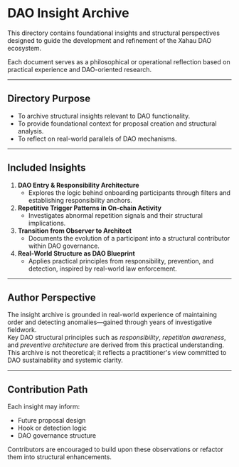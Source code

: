 # DAO Insight Archive

This directory contains foundational insights and structural perspectives designed to guide the development and refinement of the Xahau DAO ecosystem.

Each document serves as a philosophical or operational reflection based on practical experience and DAO-oriented research.

---

## Directory Purpose

- To archive structural insights relevant to DAO functionality.
- To provide foundational context for proposal creation and structural analysis.
- To reflect on real-world parallels of DAO mechanisms.

---

## Included Insights

1. **DAO Entry & Responsibility Architecture**  
   - Explores the logic behind onboarding participants through filters and establishing responsibility anchors.
2. **Repetitive Trigger Patterns in On-chain Activity**  
   - Investigates abnormal repetition signals and their structural implications.
3. **Transition from Observer to Architect**  
   - Documents the evolution of a participant into a structural contributor within DAO governance.
4. **Real-World Structure as DAO Blueprint**  
   - Applies practical principles from responsibility, prevention, and detection, inspired by real-world law enforcement.

---

## Author Perspective

The insight archive is grounded in real-world experience of maintaining order and detecting anomalies—gained through years of investigative fieldwork.  
Key DAO structural principles such as *responsibility*, *repetition awareness*, and *preventive architecture* are derived from this practical understanding.  
This archive is not theoretical; it reflects a practitioner's view committed to DAO sustainability and systemic clarity.

---

## Contribution Path

Each insight may inform:
- Future proposal design
- Hook or detection logic
- DAO governance structure

Contributors are encouraged to build upon these observations or refactor them into structural enhancements.

